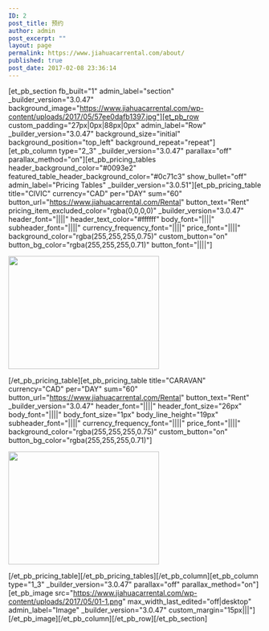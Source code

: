 ```yaml
---
ID: 2
post_title: 预约
author: admin
post_excerpt: ""
layout: page
permalink: https://www.jiahuacarrental.com/about/
published: true
post_date: 2017-02-08 23:36:14
---
```

[et_pb_section fb_built="1" admin_label="section" _builder_version="3.0.47" background_image="https://www.jiahuacarrental.com/wp-content/uploads/2017/05/57ee0dafb1397.jpg"][et_pb_row custom_padding="27px|0px|88px|0px" admin_label="Row" _builder_version="3.0.47" background_size="initial" background_position="top_left" background_repeat="repeat"][et_pb_column type="2_3" _builder_version="3.0.47" parallax="off" parallax_method="on"][et_pb_pricing_tables header_background_color="#0093e2" featured_table_header_background_color="#0c71c3" show_bullet="off" admin_label="Pricing Tables" _builder_version="3.0.51"][et_pb_pricing_table title="CIVIC" currency="CAD" per="DAY" sum="60" button_url="https://www.jiahuacarrental.com/Rental" button_text="Rent" pricing_item_excluded_color="rgba(0,0,0,0)" _builder_version="3.0.47" header_font="||||" header_text_color="#ffffff" body_font="||||" subheader_font="||||" currency_frequency_font="||||" price_font="||||" background_color="rgba(255,255,255,0.75)" custom_button="on" button_bg_color="rgba(255,255,255,0.71)" button_font="||||"]<p><a href="https://www.jiahuacarrental.com/wp-content/uploads/2017/07/Honda-Civic-2012.jpg"><img src="https://www.jiahuacarrental.com/wp-content/uploads/2017/07/Honda-Civic-2012-300x225.jpg" width="300" height="225" alt="" class="wp-image-275 alignnone size-medium" /></a></p>[/et_pb_pricing_table][et_pb_pricing_table title="CARAVAN" currency="CAD" per="DAY" sum="60" button_url="https://www.jiahuacarrental.com/Rental" button_text="Rent" _builder_version="3.0.47" header_font="||||" header_font_size="26px" body_font="||||" body_font_size="1px" body_line_height="19px" subheader_font="||||" currency_frequency_font="||||" price_font="||||" background_color="rgba(255,255,255,0.75)" custom_button="on" button_bg_color="rgba(255,255,255,0.71)"]<p><a href="https://www.jiahuacarrental.com/wp-content/uploads/2017/07/1.jpg"><img src="https://www.jiahuacarrental.com/wp-content/uploads/2017/07/1-300x225.jpg" width="300" height="225" alt="" class="wp-image-274 alignnone size-medium" /></a></p>[/et_pb_pricing_table][/et_pb_pricing_tables][/et_pb_column][et_pb_column type="1_3" _builder_version="3.0.47" parallax="off" parallax_method="on"][et_pb_image src="https://www.jiahuacarrental.com/wp-content/uploads/2017/05/01-1.png" max_width_last_edited="off|desktop" admin_label="Image" _builder_version="3.0.47" custom_margin="15px|||"][/et_pb_image][/et_pb_column][/et_pb_row][/et_pb_section]